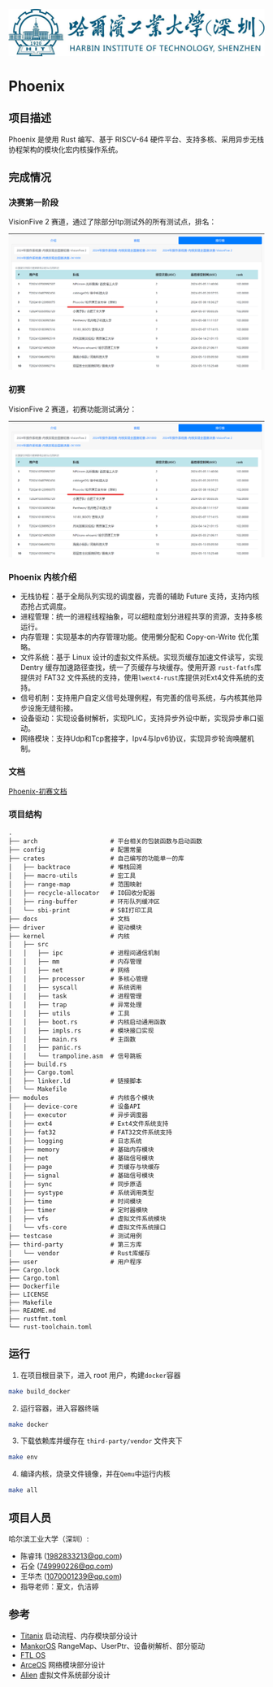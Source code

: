 ![哈工大深圳](./docs/assets/hitsz-logo.jpg)

# Phoenix

## 项目描述

Phoenix 是使用 Rust 编写、基于 RISCV-64 硬件平台、支持多核、采用异步无栈协程架构的模块化宏内核操作系统。

## 完成情况

### 决赛第一阶段

VisionFive 2 赛道，通过了除部分ltp测试外的所有测试点，排名：

![初赛排行榜](./docs/assets/leaderboard-pre.png)

### 初赛

VisionFive 2 赛道，初赛功能测试满分：

![初赛排行榜](./docs/assets/leaderboard-pre.png)

### Phoenix 内核介绍

- 无栈协程：基于全局队列实现的调度器，完善的辅助 Future 支持，支持内核态抢占式调度。
- 进程管理：统一的进程线程抽象，可以细粒度划分进程共享的资源，支持多核运行。
- 内存管理：实现基本的内存管理功能。使用懒分配和 Copy-on-Write 优化策略。
- 文件系统：基于 Linux 设计的虚拟文件系统。实现页缓存加速文件读写，实现 Dentry 缓存加速路径查找，统一了页缓存与块缓存。使用开源 `rust-fatfs`库提供对 FAT32 文件系统的支持，使用`lwext4-rust`库提供对Ext4文件系统的支持。
- 信号机制：支持用户自定义信号处理例程，有完善的信号系统，与内核其他异步设施无缝衔接。
- 设备驱动：实现设备树解析，实现PLIC，支持异步外设中断，实现异步串口驱动。
- 网络模块：支持Udp和Tcp套接字，Ipv4与Ipv6协议，实现异步轮询唤醒机制。

### 文档

[Phoenix-初赛文档](./Phoenix-初赛文档.pdf)

### 项目结构

```
.
├── arch                    # 平台相关的包装函数与启动函数
├── config                  # 配置常量
├── crates                  # 自己编写的功能单一的库
│   ├── backtrace           # 堆栈回溯
│   ├── macro-utils         # 宏工具
│   ├── range-map           # 范围映射
│   ├── recycle-allocator   # ID回收分配器
│   ├── ring-buffer         # 环形队列缓冲区
│   └── sbi-print           # SBI打印工具
├── docs                    # 文档
├── driver                  # 驱动模块
├── kernel                  # 内核
│   ├── src
│   │   ├── ipc             # 进程间通信机制
│   │   ├── mm              # 内存管理
│   │   ├── net             # 网络
│   │   ├── processor       # 多核心管理
│   │   ├── syscall         # 系统调用
│   │   ├── task            # 进程管理
│   │   ├── trap            # 异常处理
│   │   ├── utils           # 工具
│   │   ├── boot.rs         # 内核启动通用函数
│   │   ├── impls.rs        # 模块接口实现
│   │   ├── main.rs         # 主函数
│   │   ├── panic.rs
│   │   └── trampoline.asm  # 信号跳板
│   ├── build.rs
│   ├── Cargo.toml
│   ├── linker.ld           # 链接脚本
│   └── Makefile
├── modules                 # 内核各个模块
│   ├── device-core         # 设备API
│   ├── executor            # 异步调度器
│   ├── ext4                # Ext4文件系统支持
│   ├── fat32               # FAT32文件系统支持
│   ├── logging             # 日志系统
│   ├── memory              # 基础内存模块
│   ├── net                 # 基础信号模块
│   ├── page                # 页缓存与块缓存
│   ├── signal              # 基础信号模块
│   ├── sync                # 同步原语
│   ├── systype             # 系统调用类型
│   ├── time                # 时间模块
│   ├── timer               # 定时器模块
│   ├── vfs                 # 虚拟文件系统模块
│   └── vfs-core            # 虚拟文件系统接口
├── testcase                # 测试用例
├── third-party             # 第三方库
│   └── vendor              # Rust库缓存
├── user                    # 用户程序
├── Cargo.lock
├── Cargo.toml
├── Dockerfile
├── LICENSE
├── Makefile
├── README.md
├── rustfmt.toml
└── rust-toolchain.toml
```

## 运行

1. 在项目根目录下，进入 root 用户，构建`docker`容器

```sh
make build_docker
```

2. 运行容器，进入容器终端

```sh
make docker
```

3. 下载依赖库并缓存在 `third-party/vendor` 文件夹下

```sh
make env
```

4. 编译内核，烧录文件镜像，并在`Qemu`中运行内核

```sh
make all
```

## 项目人员

哈尔滨工业大学（深圳）:

- 陈睿玮 (<1982833213@qq.com>)
- 石全 (<749990226@qq.com>)
- 王华杰 (<1070001239@qq.com>)
- 指导老师：夏文，仇洁婷

## 参考

- [Titanix](https://gitlab.eduxiji.net/202318123101314/oskernel2023-Titanix) 启动流程、内存模块部分设计
- [MankorOS](https://gitlab.eduxiji.net/MankorOS/OSKernel2023-MankorOS) RangeMap、UserPtr、设备树解析、部分驱动
- [FTL OS](https://gitlab.eduxiji.net/DarkAngelEX/oskernel2022-ftlos)
- [ArceOS](https://github.com/arceos-org/arceos) 网络模块部分设计
- [Alien](https://gitlab.eduxiji.net/202310007101563/Alien) 虚拟文件系统部分设计
